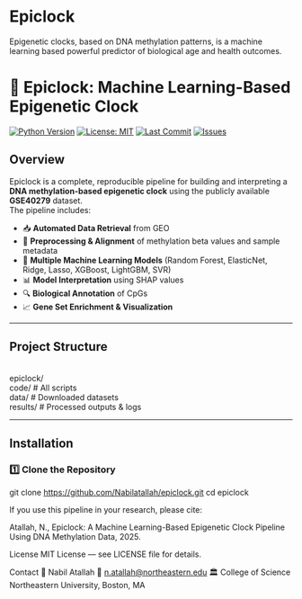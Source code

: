 # Epiclock
 Epigenetic clocks, based on DNA methylation patterns, is a machine learning based powerful predictor of biological age and health outcomes.

# 🧬 Epiclock: Machine Learning-Based Epigenetic Clock

[![Python Version](https://img.shields.io/badge/python-3.10%2B-blue)](https://www.python.org/)
[![License: MIT](https://img.shields.io/badge/License-MIT-green.svg)](LICENSE)
[![Last Commit](https://img.shields.io/github/last-commit/YourUsername/epiclock)](https://github.com/Nabilatallah/epiclock/code)
[![Issues](https://img.shields.io/github/issues/YourUsername/epiclock)](https://github.com/Nabilatallah/epiclock/logs)

## Overview
Epiclock is a complete, reproducible pipeline for building and interpreting a **DNA methylation-based epigenetic clock** using the publicly available **GSE40279** dataset.  
The pipeline includes:

- 📥 **Automated Data Retrieval** from GEO
- 🧹 **Preprocessing & Alignment** of methylation beta values and sample metadata
- 🤖 **Multiple Machine Learning Models** (Random Forest, ElasticNet, Ridge, Lasso, XGBoost, LightGBM, SVR)
- 📊 **Model Interpretation** using SHAP values
- 🔍 **Biological Annotation** of CpGs
- 📈 **Gene Set Enrichment & Visualization**

---

## Project Structure
<br>epiclock/
<br>    code/ # All scripts
<br>    data/ # Downloaded datasets
<br>    results/ # Processed outputs & logs



---

## Installation

### 1️⃣ Clone the Repository

git clone https://github.com/Nabilatallah/epiclock.git
cd epiclock

If you use this pipeline in your research, please cite:

Atallah, N., Epiclock: A Machine Learning-Based Epigenetic Clock Pipeline Using DNA Methylation Data, 2025.

License
MIT License — see LICENSE file for details.

Contact
👤 Nabil Atallah
📧 n.atallah@northeastern.edu
🏛 College of Science Northeastern University, Boston, MA




